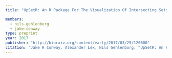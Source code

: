 ```yaml
---
title: "UpSetR: An R Package For The Visualization Of Intersecting Sets And Their Properties"

members:
  - nils-gehlenborg
  - jake-conway
type: preprint
year: 2017
publisher: "http://biorxiv.org/content/early/2017/03/25/120600"
citation: "Jake R Conway, Alexander Lex, Nils Gehlenborg. “UpSetR: An R Package For The Visualization Of Intersecting Sets And Their Properties”. bioRxiv 120600; doi: https://doi.org/10.1101/120600"
---
```

